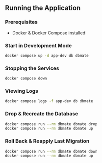 ## Running the Application

### Prerequisites
- Docker & Docker Compose installed  

### Start in Development Mode
```sh
docker compose up -d app-dev db dbmate
```

### Stopping the Services
```sh
docker compose down
```

### Viewing Logs
```sh
docker compose logs -f app-dev db dbmate
```

### Drop & Recreate the Database
```sh
docker compose run --rm dbmate dbmate drop
docker compose run --rm dbmate dbmate up
```

### Roll Back & Reapply Last Migration
```sh
docker compose run --rm dbmate dbmate down
docker compose run --rm dbmate dbmate up
```
